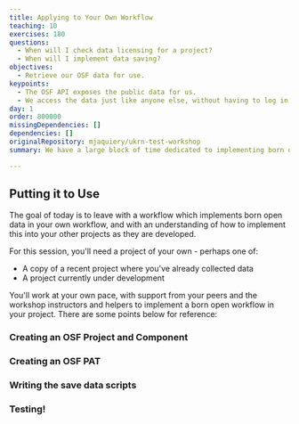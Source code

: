 ```yaml
---
title: Applying to Your Own Workflow
teaching: 10
exercises: 180
questions:
  - When will I check data licensing for a project?
  - When will I implement data saving?
objectives:
  - Retrieve our OSF data for use.
keypoints:
  - The OSF API exposes the public data for us.
  - We access the data just like anyone else, without having to log in.
day: 1
order: 800000
missingDependencies: []
dependencies: []
originalRepository: mjaquiery/ukrn-test-workshop
summary: We have a large block of time dedicated to implementing born open data saving into your own project. The instructors and helpers will be around to answer questions and help with any issues you run into.

---
```


## Putting it to Use

The goal of today is to leave with a workflow which implements born open data in your own workflow, and with an understanding of how to implement this into your other projects as they are developed.

For this session, you'll need a project of your own - perhaps one of:
* A copy of a recent project where you've already collected data
* A project currently under development

You'll work at your own pace, with support from your peers and the workshop instructors and helpers to implement a born open workflow in your project.
There are some points below for reference:

### Creating an OSF Project and Component

### Creating an OSF PAT

### Writing the save data scripts

### Testing!


